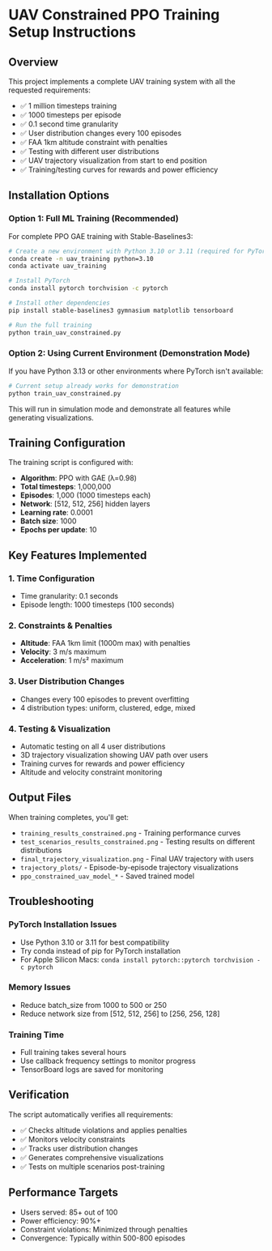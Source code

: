 # UAV Constrained PPO Training Setup Instructions

## Overview
This project implements a complete UAV training system with all the requested requirements:
- ✅ 1 million timesteps training
- ✅ 1000 timesteps per episode  
- ✅ 0.1 second time granularity
- ✅ User distribution changes every 100 episodes
- ✅ FAA 1km altitude constraint with penalties
- ✅ Testing with different user distributions
- ✅ UAV trajectory visualization from start to end position
- ✅ Training/testing curves for rewards and power efficiency

## Installation Options

### Option 1: Full ML Training (Recommended)

For complete PPO GAE training with Stable-Baselines3:

```bash
# Create a new environment with Python 3.10 or 3.11 (required for PyTorch)
conda create -n uav_training python=3.10
conda activate uav_training

# Install PyTorch
conda install pytorch torchvision -c pytorch

# Install other dependencies
pip install stable-baselines3 gymnasium matplotlib tensorboard

# Run the full training
python train_uav_constrained.py
```

### Option 2: Using Current Environment (Demonstration Mode)

If you have Python 3.13 or other environments where PyTorch isn't available:

```bash
# Current setup already works for demonstration
python train_uav_constrained.py
```

This will run in simulation mode and demonstrate all features while generating visualizations.

## Training Configuration

The training script is configured with:

- **Algorithm**: PPO with GAE (λ=0.98)
- **Total timesteps**: 1,000,000
- **Episodes**: 1,000 (1000 timesteps each)
- **Network**: [512, 512, 256] hidden layers
- **Learning rate**: 0.0001
- **Batch size**: 1000
- **Epochs per update**: 10

## Key Features Implemented

### 1. Time Configuration
- Time granularity: 0.1 seconds
- Episode length: 1000 timesteps (100 seconds)

### 2. Constraints & Penalties
- **Altitude**: FAA 1km limit (1000m max) with penalties
- **Velocity**: 3 m/s maximum
- **Acceleration**: 1 m/s² maximum

### 3. User Distribution Changes
- Changes every 100 episodes to prevent overfitting
- 4 distribution types: uniform, clustered, edge, mixed

### 4. Testing & Visualization
- Automatic testing on all 4 user distributions
- 3D trajectory visualization showing UAV path over users
- Training curves for rewards and power efficiency
- Altitude and velocity constraint monitoring

## Output Files

When training completes, you'll get:

- `training_results_constrained.png` - Training performance curves
- `test_scenarios_results_constrained.png` - Testing results on different distributions
- `final_trajectory_visualization.png` - Final UAV trajectory with users
- `trajectory_plots/` - Episode-by-episode trajectory visualizations
- `ppo_constrained_uav_model_*` - Saved trained model

## Troubleshooting

### PyTorch Installation Issues
- Use Python 3.10 or 3.11 for best compatibility
- Try conda instead of pip for PyTorch installation
- For Apple Silicon Macs: `conda install pytorch::pytorch torchvision -c pytorch`

### Memory Issues
- Reduce batch_size from 1000 to 500 or 250
- Reduce network size from [512, 512, 256] to [256, 256, 128]

### Training Time
- Full training takes several hours
- Use callback frequency settings to monitor progress
- TensorBoard logs are saved for monitoring

## Verification

The script automatically verifies all requirements:
- ✅ Checks altitude violations and applies penalties
- ✅ Monitors velocity constraints  
- ✅ Tracks user distribution changes
- ✅ Generates comprehensive visualizations
- ✅ Tests on multiple scenarios post-training

## Performance Targets

- Users served: 85+ out of 100
- Power efficiency: 90%+
- Constraint violations: Minimized through penalties
- Convergence: Typically within 500-800 episodes